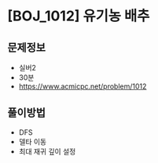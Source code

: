 # [BOJ_1012] 유기농 배추

## 문제정보
- 실버2
- 30분
- https://www.acmicpc.net/problem/1012

## 풀이방법
- DFS
- 델타 이동
- 최대 재귀 깊이 설정
